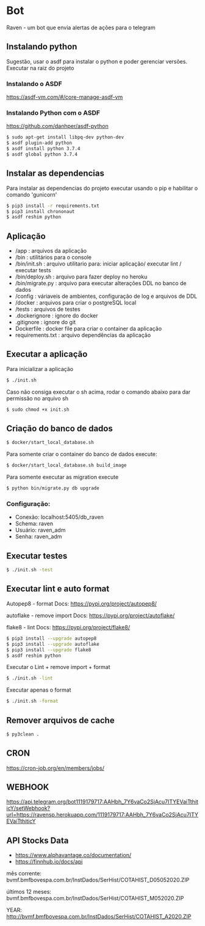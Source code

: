 
# Bot

Raven - um bot que envia alertas de ações para o telegram

## Instalando python 

Sugestão, usar o asdf para instalar o python e poder gerenciar versões. Executar na raiz do projeto

### Instalando o ASDF

https://asdf-vm.com/#/core-manage-asdf-vm

### Instalando Python com o ASDF

https://github.com/danhper/asdf-python


```bash
$ sudo apt-get install libpq-dev python-dev
$ asdf plugin-add python 
$ asdf install python 3.7.4
$ asdf global python 3.7.4
```

## Instalar as dependencias 

Para instalar as dependencias do projeto executar usando o pip e habilitar o comando 'gunicorn'

```bash
$ pip3 install -r requirements.txt
$ pip3 install chrononaut
$ asdf reshim python
```

## Aplicação
- /app : arquivos da aplicação
- /bin : utilitários para o console
- /bin/init.sh : arquivo utilitario para: iniciar aplicação/ executar lint / executar tests
- /bin/deploy.sh : arquivo para fazer deploy no heroku
- /bin/migrate.py : arquivo para executar alterações DDL no banco de dados
- /config : váriaveis de ambientes, configuração de log e arquivos de DDL
- /docker : arquivos para criar o postgreSQL local
- /tests : arquivos de testes
- .dockerignore : ignore do docker
- .gitignore : ignore do git
- Dockerfile : docker file para criar o container da aplicação
- requirements.txt : arquivo dependências da aplicação

## Executar a aplicação

Para inicializar a aplicação

```bash
$ ./init.sh
```

Caso não consiga executar o sh acima, rodar o comando abaixo para dar permissão no arquivo sh

```bash
$ sudo chmod +x init.sh
```


## Criação do banco de dados

```bash
$ docker/start_local_database.sh 
```

Para somente criar o container do banco de dados execute:

```bash
$ docker/start_local_database.sh build_image

```

Para somente executar as migration execute 

```bash
$ python bin/migrate.py db upgrade
```

### Configuração:
 - Conexão: localhost:5405/db_raven
 - Schema: raven
 - Usuário: raven_adm
 - Senha: raven_adm


## Executar testes

```bash
$ ./init.sh -test
```

## Executar lint e auto format

Autopep8 - format
Docs: https://pypi.org/project/autopep8/

autoflake - remove import
Docs: https://pypi.org/project/autoflake/

flake8 - lint
Docs: https://pypi.org/project/flake8/


```bash
$ pip3 install --upgrade autopep8
$ pip3 install --upgrade autoflake
$ pip3 install --upgrade flake8
$ asdf reshim python
```

Executar o Lint + remove import + format

```bash
$ ./init.sh -lint
```

Executar apenas o format

```bash
$ ./init.sh -format
```

## Remover arquivos de cache

```bash
$ py3clean .
```


## CRON 

https://cron-job.org/en/members/jobs/

## WEBHOOK

https://api.telegram.org/bot1119179717:AAHbh_7Y6vaCo2SjAcu7ITYEVaiTthiticY/setWebhook?url=https://ravensp.herokuapp.com/1119179717:AAHbh_7Y6vaCo2SjAcu7ITYEVaiTthiticY


## API Stocks Data
- https://www.alphavantage.co/documentation/
- https://finnhub.io/docs/api

mês corrente:
bvmf.bmfbovespa.com.br/InstDados/SerHist/COTAHIST_D05052020.ZIP

últimos 12 meses:
bvmf.bmfbovespa.com.br/InstDados/SerHist/COTAHIST_M052020.ZIP

YEAR:
http://bvmf.bmfbovespa.com.br/InstDados/SerHist/COTAHIST_A2020.ZIP